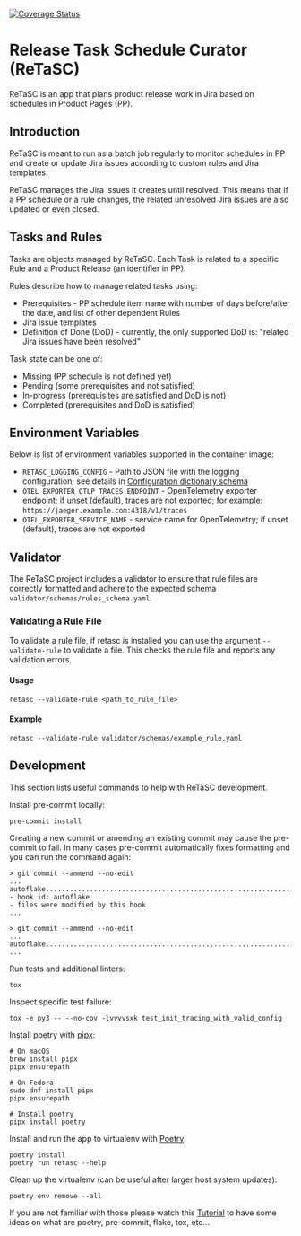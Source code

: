 [![Coverage Status](https://coveralls.io/repos/github/release-engineering/retasc/badge.svg?branch=main)](https://coveralls.io/github/release-engineering/retasc?branch=main)

# Release Task Schedule Curator (ReTaSC)

ReTaSC is an app that plans product release work in Jira based on schedules in
Product Pages (PP).

## Introduction

ReTaSC is meant to run as a batch job regularly to monitor schedules in PP and
create or update Jira issues according to custom rules and Jira templates.

ReTaSC manages the Jira issues it creates until resolved. This means that if a
PP schedule or a rule changes, the related unresolved Jira issues are also
updated or even closed.

## Tasks and Rules

Tasks are objects managed by ReTaSC. Each Task is related to a specific Rule
and a Product Release (an identifier in PP).

Rules describe how to manage related tasks using:

- Prerequisites - PP schedule item name with number of days before/after the
  date, and list of other dependent Rules
- Jira issue templates
- Definition of Done (DoD) - currently, the only supported DoD is: "related
  Jira issues have been resolved"

Task state can be one of:

- Missing (PP schedule is not defined yet)
- Pending (some prerequisites and not satisfied)
- In-progress (prerequisites are satisfied and DoD is not)
- Completed (prerequisites and DoD is satisfied)

## Environment Variables

Below is list of environment variables supported in the container image:

- `RETASC_LOGGING_CONFIG` - Path to JSON file with the logging configuration;
  see details in [Configuration dictionary
  schema](https://docs.python.org/3/library/logging.config.html#logging-config-dictschema)
- `OTEL_EXPORTER_OTLP_TRACES_ENDPOINT` - OpenTelemetry exporter endpoint; if
  unset (default), traces are not exported; for example:
  `https://jaeger.example.com:4318/v1/traces`
- `OTEL_EXPORTER_SERVICE_NAME` - service name for OpenTelemetry; if unset
  (default), traces are not exported

## Validator

The ReTaSC project includes a validator to ensure that rule files are correctly formatted and adhere to the expected schema `validator/schemas/rules_schema.yaml`.

### Validating a Rule File

To validate a rule file, if retasc is installed you can use the argument `--validate-rule` to validate a file. This checks the rule file and reports any validation errors.

#### Usage

```
retasc --validate-rule <path_to_rule_file>
```

#### Example

```
retasc --validate-rule validator/schemas/example_rule.yaml
```

## Development

This section lists useful commands to help with ReTaSC development.

Install pre-commit locally:

```
pre-commit install
```

Creating a new commit or amending an existing commit may cause the pre-commit
to fail. In many cases pre-commit automatically fixes formatting and you can
run the command again:

```
> git commit --ammend --no-edit
...
autoflake................................................................Failed
- hook id: autoflake
- files were modified by this hook
...

> git commit --ammend --no-edit
...
autoflake................................................................Passed
...
```

Run tests and additional linters:

```
tox
```

Inspect specific test failure:

```
tox -e py3 -- --no-cov -lvvvvsxk test_init_tracing_with_valid_config
```

Install poetry with [pipx]:

```
# On macOS
brew install pipx
pipx ensurepath

# On Fedora
sudo dnf install pipx
pipx ensurepath

# Install poetry
pipx install poetry
```

Install and run the app to virtualenv with [Poetry]:

```
poetry install
poetry run retasc --help
```

Clean up the virtualenv (can be useful after larger host system updates):

```
poetry env remove --all
```

If you are not familiar with those please watch this [Tutorial] to have some ideas on what are
poetry, pre-commit, flake, tox, etc...

[pipx]: https://pipx.pypa.io/stable/
[Poetry]: https://python-poetry.org/docs/
[Tutorial]: https://www.linkedin.com/learning/create-an-open-source-project-in-python

